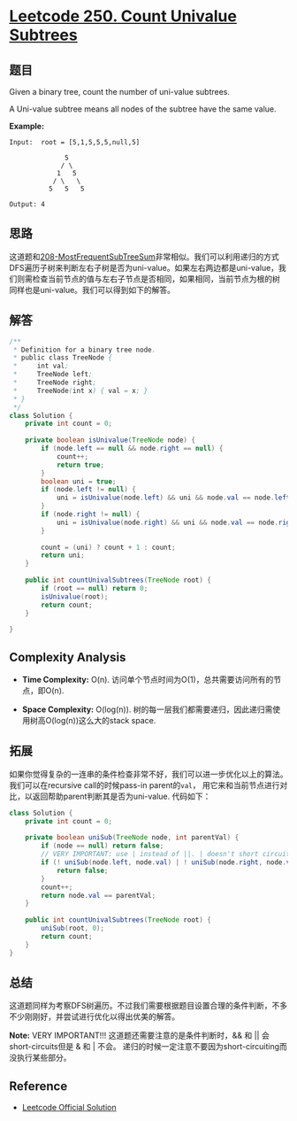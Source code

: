 # [Leetcode 250. Count Univalue Subtrees](https://leetcode.com/problems/count-univalue-subtrees/)

## 题目

Given a binary tree, count the number of uni-value subtrees.

A Uni-value subtree means all nodes of the subtree have the same value.

**Example:**
```
Input:  root = [5,1,5,5,5,null,5]

              5
             / \
            1   5
           / \   \
          5   5   5

Output: 4
```

## 思路

这道题和[208-MostFrequentSubTreeSum](https://leetcode.com/problems/most-frequent-subtree-sum)非常相似。我们可以利用递归的方式
DFS遍历子树来判断左右子树是否为uni-value。如果左右两边都是uni-value，我们则需检查当前节点的值与左右子节点是否相同，如果相同，当前节点为根的树
同样也是uni-value。我们可以得到如下的解答。

## 解答
```java
/**
 * Definition for a binary tree node.
 * public class TreeNode {
 *     int val;
 *     TreeNode left;
 *     TreeNode right;
 *     TreeNode(int x) { val = x; }
 * }
 */
class Solution {
    private int count = 0;
    
    private boolean isUnivalue(TreeNode node) {
        if (node.left == null && node.right == null) {
            count++;
            return true;
        }
        boolean uni = true;
        if (node.left != null) {
            uni = isUnivalue(node.left) && uni && node.val == node.left.val;
        }
        if (node.right != null) {
            uni = isUnivalue(node.right) && uni && node.val == node.right.val;
        }
        
        count = (uni) ? count + 1 : count;
        return uni;
    }
    
    public int countUnivalSubtrees(TreeNode root) {
        if (root == null) return 0;
        isUnivalue(root);
        return count;
    }
    
}
```
## Complexity Analysis

- **Time Complexity:** O(n). 访问单个节点时间为O(1)，总共需要访问所有的节点，即O(n).

- **Space Complexity:** O(log(n)). 树的每一层我们都需要递归，因此递归需使用树高O(log(n))这么大的stack space.

## 拓展

如果你觉得复杂的一连串的条件检查非常不好，我们可以进一步优化以上的算法。我们可以在recursive call的时候pass-in parent的`val`，
用它来和当前节点进行对比，以返回帮助parent判断其是否为uni-value. 代码如下：

```java
class Solution {
    private int count = 0;
    
    private boolean uniSub(TreeNode node, int parentVal) {
        if (node == null) return false;
        // VERY IMPORTANT: use | instead of ||. | doesn't short circuiting. 
        if (! uniSub(node.left, node.val) | ! uniSub(node.right, node.val)) {
            return false;
        }
        count++;
        return node.val == parentVal;
    }
    
    public int countUnivalSubtrees(TreeNode root) {
        uniSub(root, 0);
        return count;
    }
}
```

## 总结

这道题同样为考察DFS树遍历。不过我们需要根据题目设置合理的条件判断，不多不少刚刚好，并尝试进行优化以得出优美的解答。

**Note:** VERY IMPORTANT!!! 这道题还需要注意的是条件判断时，&& 和 || 会short-circuits但是 & 和 | 不会。
递归的时候一定注意不要因为short-circuiting而没执行某些部分。

## Reference

- [Leetcode Official Solution](https://leetcode.com/problems/count-univalue-subtrees/solution/)